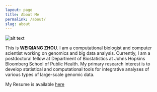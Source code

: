 ```yaml
---
layout: page
title: About Me
permalink: /about/
slug: about
---
```


![alt text](https://IloveYouKen.github.io/aboutme.JPG "Logo Title Text 1")

This is __WEIQIANG ZHOU__. I am a computational biologist and computer scientist working on genomics and big data analysis. Currently, I am a postdoctoral fellow at Department of Biostatistics at Johns Hopkins Bloomberg School of Public Health. My primary research interest is to develop statistical and computational tools for integrative analyses of various types of large-scale genomic data.

My Resume is available [here](http://ILoveYouKen.github.io/CV_Weiqiang_Zhou_Jan2016.pdf)

